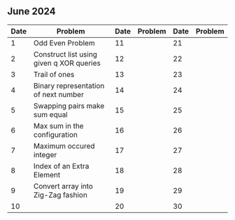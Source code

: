 ## June 2024

| Date | Problem                                  | Date | Problem | Date | Problem |
| ---- | ---------------------------------------- | ---- | ------- | ---- | ------- |
| 1    | Odd Even Problem                         | 11   |         | 21   |         |
| 2    | Construct list using given q XOR queries | 12   |         | 22   |         |
| 3    | Trail of ones                            | 13   |         | 23   |         |
| 4    | Binary representation of next number     | 14   |         | 24   |         |
| 5    | Swapping pairs make sum equal            | 15   |         | 25   |         |
| 6    | Max sum in the configuration             | 16   |         | 26   |         |
| 7    | Maximum occured integer                  | 17   |         | 27   |         |
| 8    | Index of an Extra Element                | 18   |         | 28   |         |
| 9    | Convert array into Zig-Zag fashion       | 19   |         | 29   |         |
| 10   |                                          | 20   |         | 30   |         |
